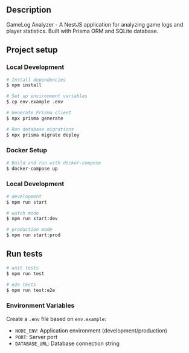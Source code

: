 ## Description

GameLog Analyzer - A NestJS application for analyzing game logs and player statistics. Built with Prisma ORM and SQLite database.

## Project setup

### Local Development

```bash
# Install dependencies
$ npm install

# Set up environment variables
$ cp env.example .env

# Generate Prisma client
$ npx prisma generate

# Run database migrations
$ npx prisma migrate deploy
```

### Docker Setup

```bash
# Build and run with docker-compose
$ docker-compose up
```

### Local Development

```bash
# development
$ npm run start

# watch mode
$ npm run start:dev

# production mode
$ npm run start:prod
```

## Run tests

```bash
# unit tests
$ npm run test

# e2e tests
$ npm run test:e2e

```

### Environment Variables

Create a `.env` file based on `env.example`:

- `NODE_ENV`: Application environment (development/production)
- `PORT`: Server port
- `DATABASE_URL`: Database connection string
